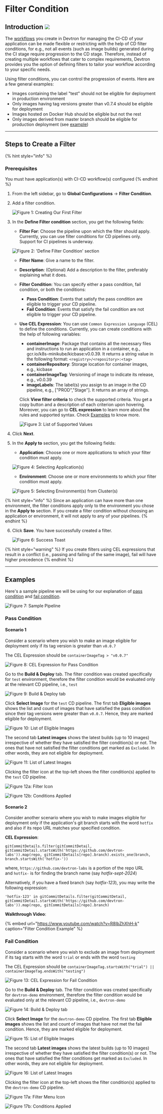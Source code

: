 # Filter Condition

## Introduction [![](https://devtron-public-asset.s3.us-east-2.amazonaws.com/images/elements/EnterpriseTag.svg)](https://devtron.ai/pricing)

The [workflows](../creating-application/workflow/) you create in Devtron for managing the CI-CD of your application can be made flexible or restricting with the help of CD filter conditions, for e.g., not all events (such as image builds) generated during the CI stage require progression to the CD stage. Therefore, instead of creating multiple workflows that cater to complex requirements, Devtron provides you the option of defining filters to tailor your workflow according to your specific needs. 

Using filter conditions, you can control the progression of events. Here are a few general examples:
* Images containing the label "test" should not be eligible for deployment in production environment
* Only images having tag versions greater than v0.7.4 should be eligible for deployment
* Images hosted on Docker Hub should be eligible but not the rest
* Only images derived from master branch should be eligible for production deployment (see [example](#scenario-2))

---

## Steps to Create a Filter

{% hint style="info" %}
### Prerequisites
You must have application(s) with CI-CD workflow(s) configured
{% endhint %}

1. From the left sidebar, go to **Global Configurations** → **Filter Condition**.

2. Add a filter condition.

    ![Figure 1: Creating Our First Filter](https://devtron-public-asset.s3.us-east-2.amazonaws.com/images/global-configurations/filters/add-filter.jpg)

3. In the **Define Filter condition** section, you get the following fields:
    * **Filter For**: Choose the pipeline upon which the filter should apply. Currently, you can use filter conditions for CD pipelines only. Support for CI pipelines is underway.

    ![Figure 2: 'Define Filter Condition' section](https://devtron-public-asset.s3.us-east-2.amazonaws.com/images/global-configurations/filters/define-filter-page.jpg)

    * **Filter Name**: Give a name to the filter.
    * **Description**: (Optional) Add a description to the filter, preferably explaining what it does.
    * **Filter Condition**: You can specify either a pass condition, fail condition, or both the conditions:
        * **Pass Condition**: Events that satisfy the pass condition are eligible to trigger your CD pipeline.
        * **Fail Condition**: Events that satisfy the fail condition are not eligible to trigger your CD pipeline.
    * **Use CEL Expression**: You can use `Common Expression Language` (CEL) to define the conditions. Currently, you can create conditions with the help of following variables:
        * **containerImage**: Package that contains all the necessary files and instructions to run an application in a container, e.g., gcr.io/k8s-minikube/kicbase:v0.0.39. It returns a string value in the following format: `<registry>/<repository>:<tag>`
        * **containerRepository**: Storage location for container images, e.g., kicbase
        * **containerImageTag**: Versioning of image to indicate its release, e.g., v0.0.39
        * **imageLabels**: The label(s) you assign to an image in the CD pipeline, e.g., ["PROD","Stage"]. It returns an array of strings.

        Click **View filter criteria** to check the supported criteria. You get a copy button and a description of each criterion upon hovering. Moreover, you can go to **CEL expression** to learn more about the rules and supported syntax. Check [Examples](#examples) to know more.

        ![Figure 3: List of Supported Values](https://devtron-public-asset.s3.us-east-2.amazonaws.com/images/global-configurations/filters/filter-criteria.jpg)

4. Click **Next**.

5. In the **Apply to** section, you get the following fields:
    * **Application**: Choose one or more applications to which your filter condition must apply.

    ![Figure 4: Selecting Application(s)](https://devtron-public-asset.s3.us-east-2.amazonaws.com/images/global-configurations/filters/app-selection.jpg)

    * **Environment**: Choose one or more environments to which your filter condition must apply.

    ![Figure 5: Selecting Environment(s) from Cluster(s)](https://devtron-public-asset.s3.us-east-2.amazonaws.com/images/global-configurations/filters/environment-selection.jpg)

{% hint style="info" %}
Since an application can have more than one environment, the filter conditions apply only to the environment you chose in the **Apply to** section. If you create a filter condition without choosing an application or environment, it will not apply to any of your pipelines.
{% endhint %}

6. Click **Save**. You have successfully created a filter.

    ![Figure 6: Success Toast](https://devtron-public-asset.s3.us-east-2.amazonaws.com/images/global-configurations/filters/filter-created.jpg)

{% hint style="warning" %}
If you create filters using CEL expressions that result in a conflict (i.e., passing and failing of the same image), fail will have higher precedence
{% endhint %}

---

## Examples

Here's a sample pipeline we will be using for our explanation of [pass condition](#pass-condition) and [fail condition](#fail-condition).

![Figure 7: Sample Pipeline](https://devtron-public-asset.s3.us-east-2.amazonaws.com/images/global-configurations/filters/sample-workflow.jpg)


### Pass Condition

#### Scenario 1

Consider a scenario where you wish to make an image eligible for deployment only if its tag version is greater than `v0.0.7`

The CEL Expression should be `containerImageTag > "v0.0.7"`

![Figure 8: CEL Expression for Pass Condition](https://devtron-public-asset.s3.us-east-2.amazonaws.com/images/global-configurations/filters/pass-condition-1.jpg)

Go to the **Build & Deploy** tab. The filter condition was created specifically for `test` environment, therefore the filter condition would be evaluated only at the relevant CD pipeline, i.e., `test`

![Figure 9: Build & Deploy tab](https://devtron-public-asset.s3.us-east-2.amazonaws.com/images/global-configurations/filters/pass-env.jpg)

Click **Select Image** for the `test` CD pipeline. The first tab **Eligible images** shows the list and count of images that have satisfied the pass condition since their tag versions were greater than `v0.0.7`. Hence, they are marked eligible for deployment.

![Figure 10: List of Eligible Images](https://devtron-public-asset.s3.us-east-2.amazonaws.com/images/global-configurations/filters/eligible-list-1.jpg)

The second tab **Latest images** shows the latest builds (up to 10 images) irrespective of whether they have satisfied the filter condition(s) or not. The ones that have not satisfied the filter conditions get marked as `Excluded`. In other words, they are not eligible for deployment. 

![Figure 11: List of Latest Images](https://devtron-public-asset.s3.us-east-2.amazonaws.com/images/global-configurations/filters/latest-list-1.jpg)

Clicking the filter icon at the top-left shows the filter condition(s) applied to the `test` CD pipeline.

![Figure 12a: Filter Icon](https://devtron-public-asset.s3.us-east-2.amazonaws.com/images/global-configurations/filters/filter-icon-pass-1.jpg)

![Figure 12b: Conditions Applied](https://devtron-public-asset.s3.us-east-2.amazonaws.com/images/global-configurations/filters/conditions-applied-1.jpg)

#### Scenario 2

Consider another scenario where you wish to make images eligible for deployment only if the application's git branch starts with the word `hotfix` and also if its repo URL matches your specified condition.

**CEL Expression**:

`gitCommitDetails.filter(gitCommitDetail, gitCommitDetail.startsWith('https://github.com/devtron-labs')).map(repo, gitCommitDetails[repo].branch).exists_one(branch, branch.startsWith('hotfix-'))`

where, `https://github.com/devtron-labs` is a portion of the repo URL <br />
and `hotfix-` is for finding the branch name (say *hotfix-sept-2024*)

Alternatively, if you have a fixed branch (say *hotfix-123*), you may write the following expression:

`'hotfix-123' in gitCommitDetails.filter(gitCommitDetail, gitCommitDetail.startsWith('https://github.com/devtron-labs')).map(repo, gitCommitDetails[repo].branch)`

**Walkthrough Video**:

{% embed url="https://www.youtube.com/watch?v=R8IbZhXhH-k" caption="Filter Condition Example" %}


### Fail Condition

Consider a scenario where you wish to exclude an image from deployment if its tag starts with the word `trial` or ends with the word `testing`

The CEL Expression should be `containerImageTag.startsWith("trial") || containerImageTag.endsWith("testing")`

![Figure 13: CEL Expression for Fail Condition](https://devtron-public-asset.s3.us-east-2.amazonaws.com/images/global-configurations/filters/test-filter-1.jpg)

Go to the **Build & Deploy** tab. The filter condition was created specifically for `devtron-demo` environment, therefore the filter condition would be evaluated only at the relevant CD pipeline, i.e., `devtron-demo`

![Figure 14: Build & Deploy tab](https://devtron-public-asset.s3.us-east-2.amazonaws.com/images/global-configurations/filters/fail-filter.jpg)

Click **Select Image** for the `devtron-demo` CD pipeline. The first tab **Eligible images** shows the list and count of images that have not met the fail condition. Hence, they are marked eligible for deployment.

![Figure 15: List of Eligible Images](https://devtron-public-asset.s3.us-east-2.amazonaws.com/images/global-configurations/filters/eligible-list-3.jpg)

The second tab **Latest images** shows the latest builds (up to 10 images) irrespective of whether they have satisfied the filter condition(s) or not. The ones that have satisfied the filter conditions get marked as `Excluded`. In other words, they are not eligible for deployment. 

![Figure 16: List of Latest Images](https://devtron-public-asset.s3.us-east-2.amazonaws.com/images/global-configurations/filters/latest-list-2.jpg)

Clicking the filter icon at the top-left shows the filter condition(s) applied to the `devtron-demo` CD pipeline.

![Figure 17a: Filter Menu Icon](https://devtron-public-asset.s3.us-east-2.amazonaws.com/images/global-configurations/filters/doner-menu-fail-1.jpg)

![Figure 17b: Conditions Applied](https://devtron-public-asset.s3.us-east-2.amazonaws.com/images/global-configurations/filters/conditions-applied-3.jpg)

